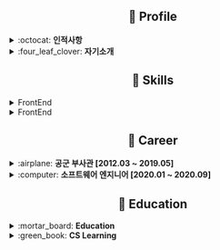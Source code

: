 <div align=center>

## :paperclip: Profile

</div>
<details>
  <summary>:octocat: <b>인적사항</b></summary>
  <ul>
    <li>이름 : 서정욱</li>
    <li>생년월일 : 1994. 02. 11 </li>
    <li>연락처 : 010-4221-5066 </li>
    <li>이메일 : dev.afashs@gmail.com </li>
    <li>주소 : 서울특별시 강남구 개포동 </li>
  </ul>
</details>
<details>
  <summary>:four_leaf_clover: <b>자기소개</b></summary>
  <ul>
    <code>팀워크</code>
    <li>문서화, 대화의 중요성, 사소한 갑론을박에 목메이지 않습니다.</li>
    <li>소통과 협업에 많은 시간을 투자할수록 모두가 만족할 만한 결과가 나옵니다.</li>
  </ul>
  <ul>
    <code>트랜드</code>
    <li>남들이 그렇다 하더라 라는 말보다 직접 써보는 것을 좋아합니다. </li>
    <li>새로운 기술에 겁없이 뛰어들고 고통받지만 이 과정 때문에 코딩을 좋아합니다</li>
  </ul>
  <ul>
    <code>퍼포먼스</code>
    <li>트랜드를 좋아하는 반면, 기능의 핵심적인 본질에 집중합니다.</li>
    <li>황금 계산기, 황금 변기도 본질은 계산기, 변기 입니다.</li>
  </ul>
</details>


<div align=center>

## :rocket: Skills

</div>

<details>
  <summary>FrontEnd</summary>
  <ul>
    <code>Mobile</code>
    <li>Android</li>
    <li></li>
  </ul>
  <ul>
    <code>Front</code>
    <li>남들이 그렇다 하더라 라는 말보다 직접 써보는 것을 좋아합니다. </li>
    <li>새로운 기술에 겁없이 뛰어들고 고통받지만 이 과정 때문에 코딩을 좋아합니다</li>
  </ul>
  <ul>
    <code>Back</code>
    <li></li>
    <li></li>
  </ul>
</details>
<details>
  <summary>FrontEnd</summary>
  <ul>
    <code>Mobile</code>
    <li>Android</li>
    <li></li>
  </ul>
  <ul>
    <code>BackEnd</code>
    <li>데이터베이스 : Oracle, mariaDB</li>
    <li></li>
  </ul>
  <ul>
    <code>DevOps</code>
    <li>배포 : AWS(EC2, RDS, S3, ELB, CloudFront, Route53, SSL)</li>
    <li>도메인 : Gabia, Cafe24</li>
    <li>프로젝트 일정관리 : Trello, GitHub Project Kanban</li>
    <li>버전관리 : Git, SVN</li>
  </ul>
</details>
<!-- <details>
  <summary>Mobile</summary>
  <ul>
    <code>Android</code>
    <li>Oreo버전 대응 맛집 어플 개발경험</li>
    <li>사용언어 : Java</li>
    <li>서버 및 푸시알람 : Firebase / FireStorage</li>
    <li>데이터set : 음식점, 업소정보 공공데이터 api</li>
    <li>[프로젝트 소개](https://cafe.naver.com/teamnovaopen/950)</li>
  </ul>
</details> -->


<div align=center>

## :dolphin: Career

</div>

<details>
  <summary>:airplane: <b>공군 부사관 [2012.03 ~ 2019.05]</b></summary>
  <ul>
    <code>대구</code> [2012.03 ~ 2014.11]
    <li>제 11 전투비행단 소속 공중감시 및 항공무기통제담당</li>
    <li>linux 방공관제 체계를 사용한 공군 요격관제 업무</li>
  </ul>
  <ul>
    <code>안양</code> [2014.12 ~ 2018.01]
    <li>수리산 통합사격통제레이더 담당</li>
    <li>UAV 드론에 대한 대공방어 및 방위환산시스템 개발 참여</li>
  </ul>
  <ul>
    <code>오산</code> [2018.01 ~ 2019.04]
    <li>미군 합동 방공관제 전술통제담당</li>
    <li>전술통제관 지휘보조 및 미식별기 요격작전 지휘보조</li>
  </ul>
</details>
<details>
  <summary>:computer: <b>소프트웨어 엔지니어 [2020.01 ~ 2020.09]</b></summary>
  <ul>
    <code>(주)에이에스티</code> [2020.01 ~ 2020.06]
    <li>JAVA, PHP 담당 연구원</li>
  </ul>
  <ul>
    <code>외주</code> [2020.06 ~ 2020.09]
    <li>PHP 그누보드 사이트 코드수정 및 웹툰사이트, 구인구직사이트 개발</li>
  </ul>
  
</details>


<div align=center>

## :closed_book: Education

</div>

<details>
  <summary>:mortar_board: <b>Education</b></summary>
  <ul>
    <li><a href="https://namu.wiki/w/%EA%B3%B5%EA%B5%B0%ED%95%AD%EA%B3%B5%EA%B3%BC%ED%95%99%EA%B3%A0%EB%93%B1%ED%95%99%EA%B5%90">공군항공과학고등학교 41기 졸업 </a> [ 2009 ~ 2012 ]</li>
    <li><a href="https://www.hycu.ac.kr/user/maSnEx/goMain/30058/index.do">한양사이버대학교 응용소프트웨어공학과 </a> [ 2021 ~ 휴학 ] </li>
  </ul>
</details>

<details>
  <summary>:green_book: <b>CS Learning</b></summary>
  <ul>
    <li><a href="https://namu.wiki/w/%EA%B3%B5%EA%B5%B0%ED%95%AD%EA%B3%B5%EA%B3%BC%ED%95%99%EA%B3%A0%EB%93%B1%ED%95%99%EA%B5%90">팀노바 5기 응용 1단계 중도포기 </a> [ 2019.05 ~ 2019.12 ]</li>
    <li><a href="https://www.codestates.com/">코드스테이츠 소프트웨어 엔지니어링 과정 26기 수료 </a> [ 2020.09 ~ 2021.05 ] </li>
  </ul>
</details>